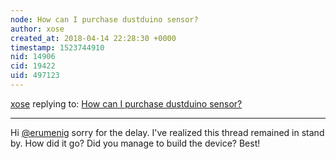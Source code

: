 ```yaml
---
node: How can I purchase dustduino sensor?
author: xose
created_at: 2018-04-14 22:28:30 +0000
timestamp: 1523744910
nid: 14906
cid: 19422
uid: 497123
---
```




[xose](../profile/xose) replying to: [How can I purchase dustduino sensor?](../notes/erumenig/09-19-2017/how-can-i-purchase-dustduino-sensor)

----
Hi [@erumenig](/profile/erumenig) sorry for the delay. I've realized this thread remained in stand by. How did it go? Did you manage to build the device? Best!